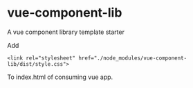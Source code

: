 # vue-component-lib

A vue component library template starter

Add
```
<link rel="stylesheet" href="./node_modules/vue-component-lib/dist/style.css">
```

To index.html of consuming vue app.